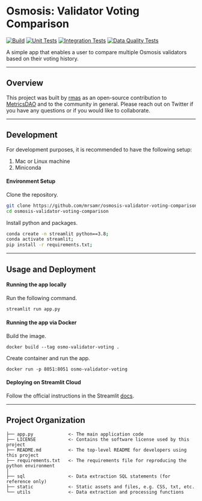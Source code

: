 Osmosis: Validator Voting Comparison
===================================

[![Build](https://github.com/mrsamr/osmosis-validator-voting-comparison/actions/workflows/build.yml/badge.svg)](https://github.com/mrsamr/osmosis-validator-voting-comparison/actions/workflows/build.yml)
[![Unit Tests](https://github.com/mrsamr/osmosis-validator-voting-comparison/actions/workflows/unit_tests.yml/badge.svg)](https://github.com/mrsamr/osmosis-validator-voting-comparison/actions/workflows/unit_tests.yml)
[![Integration Tests](https://github.com/mrsamr/osmosis-validator-voting-comparison/actions/workflows/integration_tests.yml/badge.svg)](https://github.com/mrsamr/osmosis-validator-voting-comparison/actions/workflows/integration_tests.yml)
[![Data Quality Tests](https://github.com/mrsamr/osmosis-validator-voting-comparison/actions/workflows/data_quality_tests.yml/badge.svg)](https://github.com/mrsamr/osmosis-validator-voting-comparison/actions/workflows/data_quality_tests.yml)


A simple app that enables a user to compare multiple Osmosis validators based on their voting history.

---

Overview
--------

This project was built by [rmas](https://twitter.com/rmas_11) as an open-source contribution to [MetricsDAO](https://metricsdao.xyz) and to the community in general. Please reach out on Twitter if you have any questions or if you would like to collaborate.

---

Development
-----------
For development purposes, it is recommended to have the following setup:

1. Mac or Linux machine
1. Miniconda

#### Environment Setup

Clone the repository.

```sh
git clone https://github.com/mrsamr/osmosis-validator-voting-comparison.git;
cd osmosis-validator-voting-comparison
```

Install python and packages.

```sh
conda create -n streamlit python==3.8;
conda activate streamlit;
pip install -r requirements.txt;
```

---

Usage and Deployment
--------------------

#### Running the app locally

Run the following command.

```sh
streamlit run app.py
```

#### Running the app via Docker

Build the image.
```
docker build --tag osmo-validator-voting .
```

Create container and run the app.
```
docker run -p 8051:8051 osmo-validator-voting
```

#### Deploying on Streamlit Cloud

Follow the official instructions in the Streamlit [docs](https://docs.streamlit.io/streamlit-community-cloud/get-started/deploy-an-app).

---

Project Organization
--------------------

```
├── app.py             <- The main application code
├── LICENSE            <- Contains the software license used by this project
├── README.md          <- The top-level README for developers using this project
├── requirements.txt   <- The requirements file for reproducing the python environment
│
├── sql                <- Data extraction SQL statements (for reference only)
├── static             <- Static assets and files, e.g. CSS, txt, etc.
└── utils              <- Data extraction and processing functions
```
